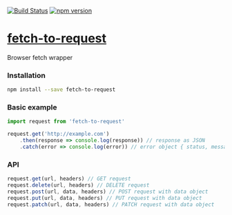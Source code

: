 [![Build Status](https://travis-ci.org/salikovpro/fetch-to-request.svg?branch=master)](https://travis-ci.org/salikovpro/fetch-to-request) [![npm version](https://badge.fury.io/js/fetch-to-request.svg)](https://badge.fury.io/js/fetch-to-request)

# [fetch-to-request](https://www.npmjs.com/package/fetch-to-request)
Browser fetch wrapper

### Installation
```bash
npm install --save fetch-to-request
```

### Basic example
```javascript
import request from 'fetch-to-request'

request.get('http://example.com')
	.then(response => console.log(response)) // response as JSON
	.catch(error => console.log(error)) // error object { status, message }

```

### API
```javascript
request.get(url, headers) // GET request
request.delete(url, headers) // DELETE request
request.post(url, data, headers) // POST request with data object
request.put(url, data, headers) // PUT request with data object
request.patch(url, data, headers) // PATCH request with data object
```
